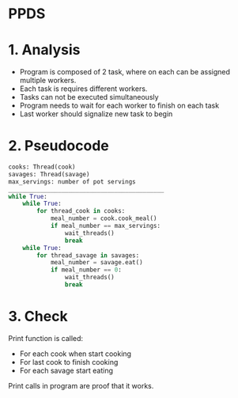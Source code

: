 # PPDS

# 1. Analysis

- Program is composed of 2 task, where on each can be assigned multiple workers.
- Each task is requires different workers.
- Tasks can not be executed simultaneously 
- Program needs to wait for each worker to finish on each task
- Last worker should signalize new task to begin

# 2. Pseudocode

```python
cooks: Thread(cook)
savages: Thread(savage)
max_servings: number of pot servings
____________________________________________
while True:
    while True:
        for thread_cook in cooks:
            meal_number = cook.cook_meal()
            if meal_number == max_servings:
                wait_threads()
                break
    while True:
        for thread_savage in savages:
            meal_number = savage.eat()
            if meal_number == 0:
                wait_threads()
                break            

```

# 3. Check 

Print function is called:
- For each cook when start cooking
- For last cook to finish cooking
- For each savage start eating

Print calls in program are proof that it works.